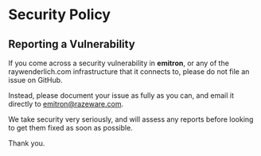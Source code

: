 # Security Policy


## Reporting a Vulnerability

If you come across a security vulnerability in __emitron__, or any of the
raywenderlich.com infrastructure that it connects to, please do not file an
issue on GitHub.

Instead, please document your issue as fully as you can, and email it directly
to emitron@razeware.com.

We take security very seriously, and will assess any reports before looking to
get them fixed as soon as possible.


Thank you.
